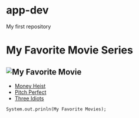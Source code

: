 # app-dev
My first repository

# My Favorite Movie Series
![My Favorite Movie](https://img.freepik.com/free-photo/friends-watching-scary-movie_23-2147771144.jpg?t=st=1714967926~exp=1714971526~hmac=ec748f74346bfc07048816d769ec9f79729951e138a64c6c955d966ffdc3cfab&w=1380)
---
- [Money Heist](https://www.imdb.com/title/tt6468322/)
- [Pitch Perfect](https://www.imdb.com/title/tt1981677/?ref_=fn_al_tt_1)
- [Three Idiots](https://www.imdb.com/title/tt1187043/?ref_=nv_sr_srsg_0_tt_8_nm_0_q_three%2520idiots)

`System.out.prinln(My Favorite Movies);`





